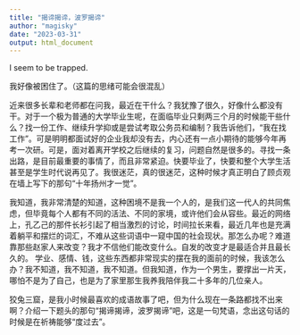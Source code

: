 ```yaml
---
title: "揭谛揭谛，波罗揭谛"
author: "magisky"
date: "2023-03-31"
output: html_document
---
```


I seem to be trapped.

<!--more-->

我好像被困住了。（这篇的思绪可能会很混乱）　　

近来很多长辈和老师都在问我，最近在干什么？我犹豫了很久，好像什么都没有干。对于一个极为普通的大学毕业生呢，在面临毕业只剩两三个月的时候能干些什么？找一份工作、继续升学抑或是尝试考取公务员和编制？我告诉他们，“我在找工作”。可是明明都面试好的企业我却没有去，内心还有一点小期待的能够今年再考一次研。可是，面对着离开学校之后继续的复习，问题自然是很多的。寻找一条出路，是目前最重要的事情了，而且非常紧迫。快要毕业了，快要和整个大学生活甚至是学生时代说再见了。我很迷茫，真的很迷茫，这种时候才真正明白了顾贞观在墙上写下的那句“十年扬州才一觉”。　　

我知道，我非常清楚的知道，这种困境不是我一个人的，是我们这一代人的共同焦虑，但毕竟每个人都有不同的活法、不同的家境，或许他们会从容些。最近的网络上，孔乙己的那件长衫引起了相当激烈的讨论，时间拉长来看，最近几年也是充满着躺平和摆烂的词汇，不难从这些词语中一窥中国的社会现状。那怎么办呢？难道靠那些赵家人来改变？我才不信他们能改变什么。自发的改变才是最适合并且最长久的。
学业、感情、钱，这些东西都非常现实的摆在我的面前的时候，我该怎么办？我不知道，我不知道，我不知道。但我知道，作为一个男生，要撑出一片天，哪怕不是为了自己，也是为了家里那生我养我陪伴我二十多年的几位亲人。　　　

狡兔三窟，是我小时候最喜欢的成语故事了吧，但为什么现在一条路都找不出来啊？介绍一下题头的那句“揭谛揭谛，波罗揭谛”吧，这是一句梵语，念出这句话的时候是在祈祷能够“度过去”。
